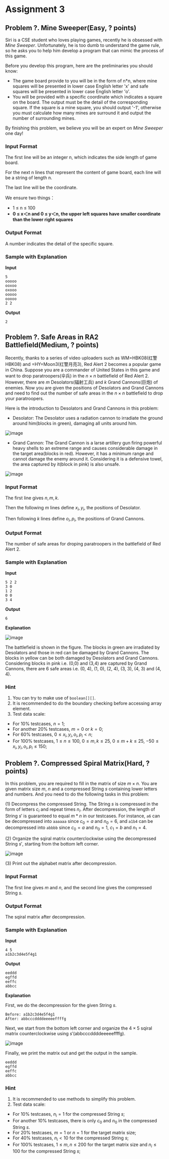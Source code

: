 # Assignment 3

## Problem ?. Mine Sweeper(Easy, ? points)

Siri is a CSE student who loves playing games, recently he is obsessed with *Mine Sweeper*. Unfortunately, he is too dumb to understand the game rule, so he asks you to help him develop a program that can mimic the process of this game.

Before you develop this program, here are the preliminaries you should know:

- The game board provide to you will be in the form of n*n, where mine squares will be presented in lower case English letter 'x' and safe squares will be presented in lower case English letter 'o'.
- You will be provided with a specific coordinate which indicates a square on the board. The output must be the detail of the corresponding square. If the square is a mine square, you should output '-1', otherwise you must calculate how many mines are surround it and output the number of surrounding mines.

By finishing this problem, we believe you will be an expert on *Mine Sweeper* one day!

### Input Format

The first line will be an integer n, which indicates the side length of game board.

For the next n lines that represent the content of game board, each line will be a string of length n.

The last line will be the coordinate.

We ensure two things：

-  1 ≤ n ≤ 100
- **0 ≤ x＜n and 0 ≤ y＜n, the upper left squares have smaller coordinate than the lower right squares**

### Output Format 

A number indicates the detail of the specific square.

### Sample with Explanation

**Input**

```text
5
ooooo
ooxoo
oxooo
ooooo
ooooo
2 2
```

**Output**

```
2
```



## 

## Problem ?. Safe Areas in RA2 Battlefield(Medium, ? points)

Recently, thanks to a series of video uploaders such as WM=HBK08(红警HBK08) and =HY=Moon3(红警月亮3), Red Alert 2 becomes a popular game in China. Suppose you are a commander of United States in this game and want to drop paratroopers(伞兵) in the $n×n$ battlefield of Red Alert 2. However, there are $m$ Desolators(辐射工兵) and $k$ Grand Cannons(巨炮) of enemies. Now you are given the positions of Desolators and Grand Cannons and need to find out the number of safe areas in the $n×n$ battlefield to drop your paratroopers.

Here is the introduction to Desolators and Grand Cannons in this problem:

- Desolator: The Desolator uses a radiation cannon to irradiate the ground around him(blocks in green), damaging all units around him.

![image](https://user-images.githubusercontent.com/64548919/223599396-d57b7510-a661-4b4d-baed-11ac6ebfcd73.png)


- Grand Cannon: The Grand Cannon is a larse artillery gun firing powerful heavy shells to an extreme range and causes considerable damage in the target area(blocks in red). However, it has a minimum range and cannot damage the enemy around it. Considering it is a defensive towel, the area captured by it(block in pink) is also unsafe.

![image](https://user-images.githubusercontent.com/64548919/224633639-d24aad0b-effa-4d7e-b972-76fb41075e80.png)

### Input Format

The first line gives $n,m,k$.

Then the following $m$ lines define $x_i,y_i$, the positions of Desolator.

Then following $k$ lines define $o_i,p_i$, the positions of Grand Cannons.

### Output Format

The number of safe areas for droping paratroopers in the battlefield of Red Alert 2.

### Sample with Explanation

**Input**

```text
5 2 2
3 0
1 2
0 0
3 4
```

**Output**
```text
6
```

**Explanation**

![image](https://user-images.githubusercontent.com/64548919/224637578-ab3425d2-4f83-4e70-89b4-e298ec86af5d.png)

The battlefield is shown in the figure. The blocks in green are irradiated by Desolators and those in red can be damaged by Grand Cannons. The blocks in yellow can be both damaged by Desolators and Grand Cannons.
Considering blocks in pink i.e. (0,0) and (3,4) are captured by Grand Cannons, there are 6 safe areas i.e. (0, 4), (1, 0), (2, 4), (3, 3), (4, 3) and (4, 4).

### Hint

1. You can try to make use of `boolean[][]`.
2. It is recommended to do the boundary checking before accessing array element.
3. Test data scale:

- For $10\%$ testcases, $n = 1$; 
- For another $20\%$ testcases, $m = 0$ or $k = 0$; 
- For $60\%$ testcases, $0 \le x_i, y_i, o_i, p_i \lt n$;
- For $100\%$ testcases, $1 \le n \le 100$, $0 \le m,k \le 25$, $0 \le m+k \le 25$, $-50 \le x_i, y_i, o_i, p_i \le 150$;

## Problem ?. Compressed Spiral Matrix(Hard, ? points)

In this problem, you are required to fill in the matrix of size $m × n$.
You are given matrix size $m$, $n$ and a compressed String $s$ containing lower letters and numbers. 
And you need to do the following tasks in this problem:

(1) Decompress the compressed String. The String $s$ is compressed in the form of letters $c_i$ and repeat times $n_i$. After decompression, the length of String $s'$ is guaranteed to equal $m*n$ in our testcases. For instance, `a6` can be decompressed into `aaaaaa` since $c_0=a$ and $n_0=6$, and `a1b4` can be decompressed into `abbbb` since $c_0=a$ and $n_0 = 1$, $c_1=b$ and $n_1=4$.

(2) Organize the sqiral matrix counterclockwise using the decompressed String $s'$, starting from the bottom left corner.

![image](https://user-images.githubusercontent.com/64548919/224639380-fb7e5914-8c50-4168-9e63-32660ed297e7.png)

(3) Print out the alphabet matrix after decompression.

### Input Format
The first line gives $m$ and $n$, and the second line gives the compressed String $s$.

### Output Format

The sqiral matrix after decompression.

### Sample with Explanation

**Input**

```text
4 5
a1b2c3d4e5f4g1
```

**Output**

```text
eeddd
egffd
eeffc
abbcc
```

**Explanation**

First, we do the decompression for the given String $s$.

```text
Before: a1b2c3d4e5f4g1
After: abbcccddddeeeeeffffg
```

Next, we start from the bottom left corner and organize the $4×5$ sqiral matrix counterclockwise using $s'$(abbcccddddeeeeeffffg).

![image](https://user-images.githubusercontent.com/64548919/224639091-11930723-26b5-4221-9d12-8e724ce275b1.png)

Finally, we print the matrix out and get the output in the sample.

```text
eeddd
egffd
eeffc
abbcc
```

### Hint

1. It is recommended to use methods to simplify this problem.
2. Test data scale:

- For $10\%$ testcases, $n_i = 1$ for the compressed String $s$; 
- For another $10\%$ testcases, there is only $c_0$ and $n_0$ in the compressed String $s$.
- For $20\%$ testcases, $m = 1$ or $n = 1$ for the target matrix size; 
- For $40\%$ testcases, $n_i \lt 10$ for the compressed String $s$; 
- For $100\%$ testcases, $1 \le m,n \le 200$ for the target matrix size and $n_i \le 100$ for the compressed String $s$;
